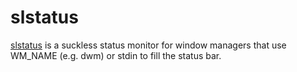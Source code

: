 # slstatus

[slstatus](https://tools.suckless.org/slstatus/) is a suckless status monitor for window managers that use WM_NAME
(e.g. dwm) or stdin to fill the status bar.